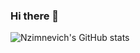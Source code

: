 ### Hi there 👋

<!--
**Nzimnevich/Nzimnevich** is a ✨ _special_ ✨ repository because its `README.md` (this file) appears on your GitHub profile.
![Nzimnevich's GitHub stats](https://github-readme-stats.vercel.app/api?username=Nzimnevich)](https://github.com/anuraghazra/github-readme-stats)

Here are some ideas to get you started:

- 🔭 I’m currently working on ...
- 🌱 I’m currently learning ...
- 👯 I’m looking to collaborate on ...
- 🤔 I’m looking for help with ...
- 💬 Ask me about ...
- 📫 How to reach me: ...
- 😄 Pronouns: ...
- ⚡ Fun fact: ...
-->
![Nzimnevich's GitHub stats](https://github-readme-stats.vercel.app/api?username=Nzimnevich&count_private=true&show_icons=true&theme=radical)

